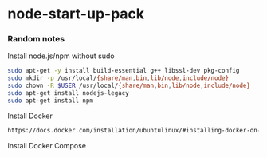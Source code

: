 # node-start-up-pack

### Random notes
Install node.js/npm without sudo
   ```sh
sudo apt-get -y install build-essential g++ libssl-dev pkg-config
sudo mkdir -p /usr/local/{share/man,bin,lib/node,include/node}
sudo chown -R $USER /usr/local/{share/man,bin,lib/node,include/node}
sudo apt-get install nodejs-legacy
sudo apt-get install npm
```
Install Docker
   ```sh
https://docs.docker.com/installation/ubuntulinux/#installing-docker-on-ubuntu
```
Install Docker Compose
   ```sh
